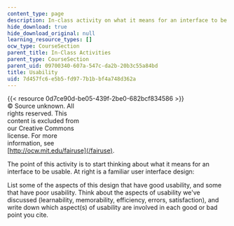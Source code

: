 ```yaml
---
content_type: page
description: In-class activity on what it means for an interface to be usable.
hide_download: true
hide_download_original: null
learning_resource_types: []
ocw_type: CourseSection
parent_title: In-Class Activities
parent_type: CourseSection
parent_uid: 09700340-607a-547c-da2b-20b3c55a84bd
title: Usability
uid: 7d457fc6-e5b5-fd97-7b1b-bf4a748d362a
---
```


{{< resource 0d7ce90d-be05-439f-2be0-682bcf834586 >}}  
© Source unknown. All  
rights reserved. This  
content is excluded from  
our Creative Commons  
license. For more  
information, see  
[http://ocw.mit.edu/fairuse](/fairuse).

The point of this activity is to start thinking about what it means for an interface to be usable. At right is a familiar user interface design:

List some of the aspects of this design that have good usability, and some that have poor usability. Think about the aspects of usability we've discussed (learnability, memorability, efficiency, errors, satisfaction), and write down which aspect(s) of usability are involved in each good or bad point you cite.
